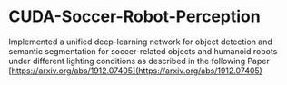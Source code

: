 # CUDA-Soccer-Robot-Perception
 
Implemented a unified deep-learning network
for object detection and semantic segmentation for soccer-related objects
and humanoid robots under different lighting conditions as described in the following Paper [https://arxiv.org/abs/1912.07405](https://arxiv.org/abs/1912.07405)
